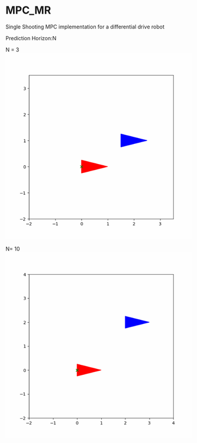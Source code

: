 # MPC_MR
 
 Single Shooting MPC implementation for a differential drive robot

Prediction Horizon:N

N = 3
![](https://github.com/dheerubhai-101/MPC_MR/blob/main/animation1671297388.5643501.gif)

N= 10
![](https://github.com/dheerubhai-101/MPC_MR/blob/main/animation1671377634.2273328.gif)
